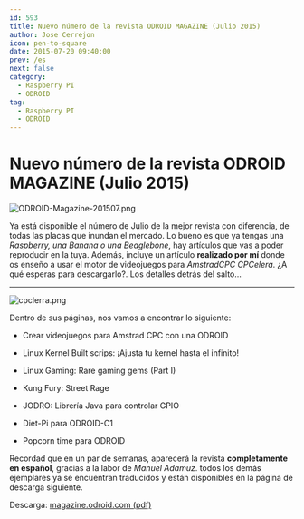```yaml
---
id: 593
title: Nuevo número de la revista ODROID MAGAZINE (Julio 2015)
author: Jose Cerrejon
icon: pen-to-square
date: 2015-07-20 09:40:00
prev: /es
next: false
category:
  - Raspberry PI
  - ODROID
tag:
  - Raspberry PI
  - ODROID
---
```


# Nuevo número de la revista ODROID MAGAZINE (Julio 2015)

![ODROID-Magazine-201507.png](/images/2015/07/ODROID-Magazine-201507.png)

Ya está disponible el número de Julio de la mejor revista con diferencia, de todas las placas que inundan el mercado. Lo bueno es que ya tengas una *Raspberry, una Banana o una Beaglebone*, hay artículos que vas a poder reproducir en la tuya. Además, incluye un artículo **realizado por mí** donde os enseño a usar el motor de videojuegos para *AmstradCPC CPCelera*. ¿A qué esperas para descargarlo?. Los detalles detrás del salto...

- - -
![cpclerra.png](/images/2015/07/cpclerra.png)

Dentro de sus páginas, nos vamos a encontrar lo siguiente:

* Crear videojuegos para Amstrad CPC con una ODROID

* Linux Kernel Built scrips: ¡Ajusta tu kernel hasta el infinito!
 
* Linux Gaming: Rare gaming gems (Part I)
 
* Kung Fury: Street Rage
 
* JODRO: Librería Java para controlar GPIO
 
* Diet-Pi para ODROID-C1

* Popcorn time para ODROID

Recordad que en un par de semanas, aparecerá la revista **completamente en español**, gracias a la labor de *Manuel Adamuz*. todos los demás ejemplares ya se encuentran traducidos y están disponibles en la página de descarga siguiente.

Descarga: [magazine.odroid.com (pdf)](http://magazine.odroid.com/)